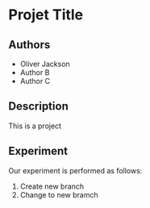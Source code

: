 # Projet Title

## Authors

- Oliver Jackson
- Author B
- Author C

## Description

This is a project 

## Experiment

Our experiment is performed as follows:

1. Create new branch 
2. Change to new bramch